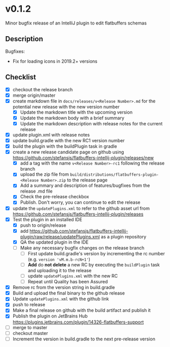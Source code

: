 # v0.1.2

Minor bugfix release of an IntelliJ plugin to edit flatbuffers schemas

## Description

Bugfixes:

- Fix for loading icons in 2019.2+ versions

## Checklist

- [x] checkout the release branch
- [x] merge origin/master
- [x] create markdown file in `docs/releases/v<Release Number>.md` for the potential new release with the new version
 number
  - [x] Update the markdown title with the upcoming version
  - [x] Update the markdown body with a brief summary
  - [x] Update the markdown description with release notes for the current release
- [x] update plugin.xml with release notes
- [x] update build.gradle with the new RC1 version number
- [x] build the plugin with the buildPlugin task in gradle
- [x] create a new release candidate page on github using https://github.com/stefansjs/flatbuffers-intellij-plugin/releases/new
  - [x] add a tag with the name `v<Release Number>-rc1` following the release branch
  - [x] upload the zip file from `build/distributions/flatbuffers-plugin-<Release Number>.zip` to the release page
  - [x] Add a summary and description of features/bugfixes from the release .md file
  - [x] Check the pre-release checkbox
  - [x] Publish. Don't worry, you can continue to edit the release
- [x] update the `updatePlugins.xml` to refer to the github asset url from 
      https://github.com/stefansjs/flatbuffers-intellij-plugin/releases
- [x] Test the plugin in an installed IDE
  - [x] push to origin/release
  - [x] add https://github.com/stefansjs/flatbuffers-intellij-plugin/raw/release/updatePlugins.xml as a plugin repository
  - [x] QA the updated plugin in the IDE
  - [ ] Make any necessary bugfix changes on the release branch
    - [ ] First update build.gradle's version by incrementing the rc number (e.g. `version 'vM.m.b-rcN+1'`)
    - [ ] **Add** do **not delete** a new RC by executing the `buildPlugin` task and uploading it to the release
    - [ ] update `updatePlugins.xml` with the new RC 
    - [ ] Repeat until Quality has been Assured
- [x] Remove rc from the version string in build.gradle
- [x] Build and upload the final binary to the github release
- [x] Update `updatePlugins.xml` with the github link
- [x] push to release
- [x] Make a final release on github with the build artifact and publish it
- [x] Publish the plugin on JetBrains Hub https://plugins.jetbrains.com/plugin/14326-flatbuffers-support
- [ ] merge to master
- [ ] checkout master
- [ ] Increment the version in build.gradle to the next pre-release version
